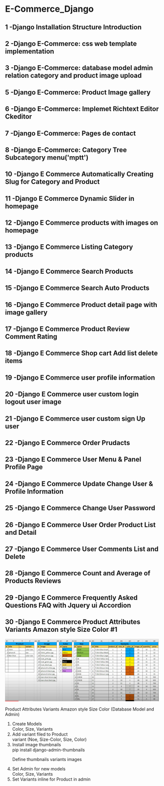 # E-Commerce_Django

## 1 -Django Installation Structure Introduction

## 2 -Django E-Commerce: css web template implementation

## 3 -Django E-Commerce: database model admin relation category and product image upload

## 5 -Django E-Commerce: Product Image gallery

## 6 -Django E-Commerce: Implemet Richtext Editor Ckeditor

## 7 -Django E-Commerce: Pages de contact

## 8 -Django E-Commerce: Category Tree Subcategory menu('mptt')

## 10 -Django E Commerce Automatically Creating Slug for Category and Product

## 11 -Django E Commerce Dynamic Slider in homepage

## 12 -Django E Commerce products with images on homepage

## 13 -Django E Commerce Listing Category products

## 14 -Django E Commerce Search Products

## 15 -Django E Commerce Search Auto Products

## 16 -Django E Commerce Product detail page with image gallery

## 17 -Django E Commerce Product Review Comment Rating

## 18 -Django E Commerce Shop cart Add list delete items

## 19 -Django E Commerce user profile information

## 20 -Django E Commerce user custom login logout user image

## 21 -Django E Commerce user custom sign Up user

## 22 -Django E Commerce Order Prudacts

## 23 -Django E Commerce User Menu & Panel Profile Page

## 24 -Django E Commerce Update Change User & Profile Information

## 25 -Django E Commerce Change User Password

## 26 -Django E Commerce User Order Product List and Detail

## 27 -Django E Commerce User Comments List and Delete

## 28 -Django E Commerce Count and Average of Products Reviews

## 29 -Django E Commerce Frequently Asked Questions FAQ with Jquery ui Accordion

## 30 -Django E Commerce Product Attributes Variants Amazon style Size Color #1

![](imgscrin/varaint.png)

Product Attributes Variants Amazon style Size Color (Database Model and Admin)

<ol>
  <li>Create Models</li>
Color,
Size,
Variants
  <li>Add variant filed to Product</li>
variant (Noe, Size-Color, Size, Color)
  <li>Install image thumbnails</li>
pip install django-admin-thumbnails

Define thumbnails variants images

  <li>Set Admin for new models</li>
Color,
Size,
Variants
<li>Set Variants inline for Product in admin</li>
</ol>
